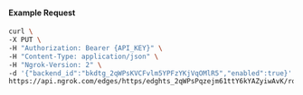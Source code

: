 <!-- Code generated for API Clients. DO NOT EDIT. -->

#### Example Request

```bash
curl \
-X PUT \
-H "Authorization: Bearer {API_KEY}" \
-H "Content-Type: application/json" \
-H "Ngrok-Version: 2" \
-d '{"backend_id":"bkdtg_2qWPsKVCFvlm5YPFzYKjVqOMlR5","enabled":true}' \
https://api.ngrok.com/edges/https/edghts_2qWPsPqzejm61ttY6kYAZyiwAvK/routes/edghtsrt_2qWPsMTEpMFTqdU1wQZyGpqL5yL/backend
```
